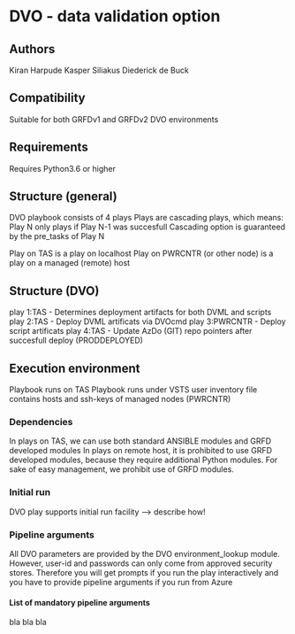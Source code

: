 # DVO - data validation option

## Authors
Kiran Harpude
Kasper Siliakus
Diederick de Buck

## Compatibility
Suitable for both GRFDv1 and GRFDv2 DVO environments

## Requirements
Requires Python3.6 or higher

## Structure (general)
DVO playbook consists of 4 plays
Plays are cascading plays, which means: Play N only plays if Play N-1 was succesfull
Cascading option is guaranteed by the pre_tasks of Play N

Play on TAS is a play on localhost
Play on PWRCNTR (or other node) is a play on a managed (remote) host

## Structure (DVO)
play 1:TAS - Determines deployment artifacts for both DVML and scripts
play 2:TAS - Deploy DVML artificats via DVOcmd
play 3:PWRCNTR - Deploy script artificats
play 4:TAS - Update AzDo (GIT) repo pointers after succesfull deploy (PRODDEPLOYED)

## Execution environment
Playbook runs on TAS
Playbook runs under VSTS user
inventory file contains hosts and ssh-keys of managed nodes (PWRCNTR)

### Dependencies
In plays on TAS, we can use both standard ANSIBLE modules and GRFD developed modules
In plays on remote host, it is prohibited to use GRFD developed modules, because they require additional Python modules. For sake of easy management, we prohibit use of GRFD modules.

### Initial run
DVO play supports initial run facility --> describe how!

### Pipeline arguments
All DVO parameters are provided by the DVO environment_lookup module. However, user-id and passwords
can only come from approved security stores. Therefore you will get prompts if you run the play interactively and you have to provide pipeline arguments if you run from Azure

#### List of mandatory pipeline arguments
bla
bla 
bla